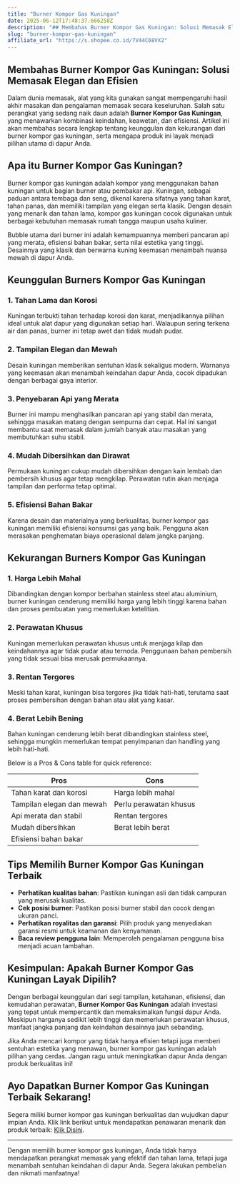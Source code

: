 ```yaml
---
title: "Burner Kompor Gas Kuningan"
date: 2025-06-12T17:48:37.666258Z
description: "## Membahas Burner Kompor Gas Kuningan: Solusi Memasak Elegan dan Efisien..."
slug: "burner-kompor-gas-kuningan"
affiliate_url: "https://s.shopee.co.id/7V44C68VX2"
---
```

## Membahas Burner Kompor Gas Kuningan: Solusi Memasak Elegan dan Efisien

Dalam dunia memasak, alat yang kita gunakan sangat mempengaruhi hasil akhir masakan dan pengalaman memasak secara keseluruhan. Salah satu perangkat yang sedang naik daun adalah **Burner Kompor Gas Kuningan**, yang menawarkan kombinasi keindahan, keawetan, dan efisiensi. Artikel ini akan membahas secara lengkap tentang keunggulan dan kekurangan dari burner kompor gas kuningan, serta mengapa produk ini layak menjadi pilihan utama di dapur Anda.

## Apa itu Burner Kompor Gas Kuningan?

Burner kompor gas kuningan adalah kompor yang menggunakan bahan kuningan untuk bagian burner atau pembakar api. Kuningan, sebagai paduan antara tembaga dan seng, dikenal karena sifatnya yang tahan karat, tahan panas, dan memiliki tampilan yang elegan serta klasik. Dengan desain yang menarik dan tahan lama, kompor gas kuningan cocok digunakan untuk berbagai kebutuhan memasak rumah tangga maupun usaha kuliner.

Bubble utama dari burner ini adalah kemampuannya memberi pancaran api yang merata, efisiensi bahan bakar, serta nilai estetika yang tinggi. Desainnya yang klasik dan berwarna kuning keemasan menambah nuansa mewah di dapur Anda.

## Keunggulan Burners Kompor Gas Kuningan

### 1. Tahan Lama dan Korosi
Kuningan terbukti tahan terhadap korosi dan karat, menjadikannya pilihan ideal untuk alat dapur yang digunakan setiap hari. Walaupun sering terkena air dan panas, burner ini tetap awet dan tidak mudah pudar.

### 2. Tampilan Elegan dan Mewah
Desain kuningan memberikan sentuhan klasik sekaligus modern. Warnanya yang keemasan akan menambah keindahan dapur Anda, cocok dipadukan dengan berbagai gaya interior.

### 3. Penyebaran Api yang Merata
Burner ini mampu menghasilkan pancaran api yang stabil dan merata, sehingga masakan matang dengan sempurna dan cepat. Hal ini sangat membantu saat memasak dalam jumlah banyak atau masakan yang membutuhkan suhu stabil.

### 4. Mudah Dibersihkan dan Dirawat
Permukaan kuningan cukup mudah dibersihkan dengan kain lembab dan pembersih khusus agar tetap mengkilap. Perawatan rutin akan menjaga tampilan dan performa tetap optimal.

### 5. Efisiensi Bahan Bakar
Karena desain dan materialnya yang berkualitas, burner kompor gas kuningan memiliki efisiensi konsumsi gas yang baik. Pengguna akan merasakan penghematan biaya operasional dalam jangka panjang.

## Kekurangan Burners Kompor Gas Kuningan

### 1. Harga Lebih Mahal
Dibandingkan dengan kompor berbahan stainless steel atau aluminium, burner kuningan cenderung memiliki harga yang lebih tinggi karena bahan dan proses pembuatan yang memerlukan ketelitian.

### 2. Perawatan Khusus
Kuningan memerlukan perawatan khusus untuk menjaga kilap dan keindahannya agar tidak pudar atau ternoda. Penggunaan bahan pembersih yang tidak sesuai bisa merusak permukaannya.

### 3. Rentan Tergores
Meski tahan karat, kuningan bisa tergores jika tidak hati-hati, terutama saat proses pembersihan dengan bahan atau alat yang kasar.

### 4. Berat Lebih Bening
Bahan kuningan cenderung lebih berat dibandingkan stainless steel, sehingga mungkin memerlukan tempat penyimpanan dan handling yang lebih hati-hati.

Below is a Pros & Cons table for quick reference:

| **Pros**                         | **Cons**                                    |
|----------------------------------|---------------------------------------------|
| Tahan karat dan korosi          | Harga lebih mahal                          |
| Tampilan elegan dan mewah       | Perlu perawatan khusus                    |
| Api merata dan stabil           | Rentan tergores                           |
| Mudah dibersihkan              | Berat lebih berat                        |
| Efisiensi bahan bakar          |                                         |

## Tips Memilih Burner Kompor Gas Kuningan Terbaik

- **Perhatikan kualitas bahan**: Pastikan kuningan asli dan tidak campuran yang merusak kualitas.
- **Cek posisi burner**: Pastikan posisi burner stabil dan cocok dengan ukuran panci.
- **Perhatikan royalitas dan garansi**: Pilih produk yang menyediakan garansi resmi untuk keamanan dan kenyamanan.
- **Baca review pengguna lain**: Memperoleh pengalaman pengguna bisa menjadi acuan tambahan.

## Kesimpulan: Apakah Burner Kompor Gas Kuningan Layak Dipilih?

Dengan berbagai keunggulan dari segi tampilan, ketahanan, efisiensi, dan kemudahan perawatan, **Burner Kompor Gas Kuningan** adalah investasi yang tepat untuk mempercantik dan memaksimalkan fungsi dapur Anda. Meskipun harganya sedikit lebih tinggi dan memerlukan perawatan khusus, manfaat jangka panjang dan keindahan desainnya jauh sebanding.

Jika Anda mencari kompor yang tidak hanya efisien tetapi juga memberi sentuhan estetika yang menawan, burner kompor gas kuningan adalah pilihan yang cerdas. Jangan ragu untuk meningkatkan dapur Anda dengan produk berkualitas ini!

## Ayo Dapatkan Burner Kompor Gas Kuningan Terbaik Sekarang!

Segera miliki burner kompor gas kuningan berkualitas dan wujudkan dapur impian Anda. Klik link berikut untuk mendapatkan penawaran menarik dan produk terbaik: [Klik Disini](https://s.shopee.co.id/7V44C68VX2).

---

Dengan memilih burner kompor gas kuningan, Anda tidak hanya mendapatkan perangkat memasak yang efektif dan tahan lama, tetapi juga menambah sentuhan keindahan di dapur Anda. Segera lakukan pembelian dan nikmati manfaatnya!